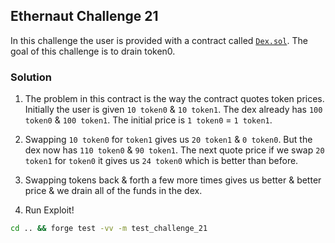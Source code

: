 ## Ethernaut Challenge 21

In this challenge the user is provided with a contract called [`Dex.sol`](./Dex.sol). The goal of this challenge is to drain token0.

### Solution
1. The problem in this contract is the way the contract quotes token prices. Initially the user is given `10 token0` & `10 token1`. The dex already has `100 token0` & `100 token1`. The initial price is `1 token0` = `1 token1`.
2. Swapping `10 token0` for `token1` gives us `20 token1` & `0 token0`. But the dex now has `110 token0` & `90 token1`. The next quote price if we swap `20 token1` for `token0` it gives us `24 token0` which is better than before.
3. Swapping tokens back & forth a few more times gives us better & better price & we drain all of the funds in the dex.

1. Run Exploit!
```sh
cd .. && forge test -vv -m test_challenge_21
```